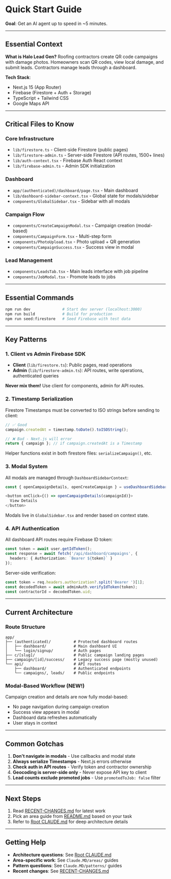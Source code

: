 # Quick Start Guide

**Goal**: Get an AI agent up to speed in ~5 minutes.

---

## Essential Context

**What is Halo Lead Gen?**
Roofing contractors create QR code campaigns with damage photos. Homeowners scan QR codes, view local damage, and submit leads. Contractors manage leads through a dashboard.

**Tech Stack**:
- Next.js 15 (App Router)
- Firebase (Firestore + Auth + Storage)
- TypeScript + Tailwind CSS
- Google Maps API

---

## Critical Files to Know

### Core Infrastructure
- `lib/firestore.ts` - Client-side Firestore (public pages)
- `lib/firestore-admin.ts` - Server-side Firestore (API routes, 1500+ lines)
- `lib/auth-context.tsx` - Firebase Auth React context
- `lib/firebase-admin.ts` - Admin SDK initialization

### Dashboard
- `app/(authenticated)/dashboard/page.tsx` - Main dashboard
- `lib/dashboard-sidebar-context.tsx` - Global state for modals/sidebar
- `components/GlobalSidebar.tsx` - Sidebar with all modals

### Campaign Flow
- `components/CreateCampaignModal.tsx` - Campaign creation (modal-based)
- `components/CampaignForm.tsx` - Multi-step form
- `components/PhotoUpload.tsx` - Photo upload + QR generation
- `components/CampaignSuccess.tsx` - Success view in modal

### Lead Management
- `components/LeadsTab.tsx` - Main leads interface with job pipeline
- `components/JobModal.tsx` - Promote leads to jobs

---

## Essential Commands

```bash
npm run dev              # Start dev server (localhost:3000)
npm run build            # Build for production
npm run seed:firestore   # Seed Firebase with test data
```

---

## Key Patterns

### 1. Client vs Admin Firebase SDK
- **Client** (`lib/firestore.ts`): Public pages, read operations
- **Admin** (`lib/firestore-admin.ts`): API routes, write operations, authenticated queries

**Never mix them!** Use client for components, admin for API routes.

### 2. Timestamp Serialization
Firestore Timestamps must be converted to ISO strings before sending to client:

```typescript
// ✅ Good
campaign.createdAt = timestamp.toDate().toISOString();

// ❌ Bad - Next.js will error
return { campaign }; // if campaign.createdAt is a Timestamp
```

Helper functions exist in both firestore files: `serializeCampaign()`, etc.

### 3. Modal System
All modals are managed through `DashboardSidebarContext`:

```typescript
const { openCampaignDetails, openCreateCampaign } = useDashboardSidebar();

<button onClick={() => openCampaignDetails(campaignId)}>
  View Details
</button>
```

Modals live in `GlobalSidebar.tsx` and render based on context state.

### 4. API Authentication
All dashboard API routes require Firebase ID token:

```typescript
const token = await user.getIdToken();
const response = await fetch('/api/dashboard/campaigns', {
  headers: { Authorization: `Bearer ${token}` }
});
```

Server-side verification:
```typescript
const token = req.headers.authorization?.split('Bearer ')[1];
const decodedToken = await adminAuth.verifyIdToken(token);
const contractorId = decodedToken.uid;
```

---

## Current Architecture

### Route Structure
```
app/
├── (authenticated)/          # Protected dashboard routes
│   ├── dashboard/            # Main dashboard UI
│   └── login/signup/         # Auth pages
├── c/[slug]/                 # Public campaign landing pages
├── campaign/[id]/success/    # Legacy success page (mostly unused)
└── api/                      # API routes
    ├── dashboard/            # Authenticated endpoints
    └── campaigns/, leads/    # Public endpoints
```

### Modal-Based Workflow (NEW!)
Campaign creation and details are now fully modal-based:
- No page navigation during campaign creation
- Success view appears in modal
- Dashboard data refreshes automatically
- User stays in context

---

## Common Gotchas

1. **Don't navigate in modals** - Use callbacks and modal state
2. **Always serialize Timestamps** - Next.js errors otherwise
3. **Check auth in API routes** - Verify token and contractor ownership
4. **Geocoding is server-side only** - Never expose API key to client
5. **Lead counts exclude promoted jobs** - Use `promotedToJob: false` filter

---

## Next Steps

1. Read [RECENT-CHANGES.md](./RECENT-CHANGES.md) for latest work
2. Pick an area guide from [README.md](./README.md) based on your task
3. Refer to [Root CLAUDE.md](../CLAUDE.md) for deep architecture details

---

## Getting Help

- **Architecture questions**: See [Root CLAUDE.md](../CLAUDE.md)
- **Area-specific work**: See `Claude.MD/areas/` guides
- **Pattern questions**: See `Claude.MD/patterns/` guides
- **Recent changes**: See [RECENT-CHANGES.md](./RECENT-CHANGES.md)
